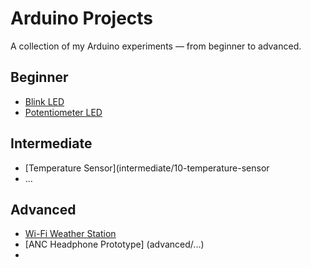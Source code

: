 # Arduino Projects

A collection of my Arduino experiments — from beginner to advanced.

## Beginner
- [Blink LED](beginner/01-blink-led)
- [Potentiometer LED](beginner/03-potentiometer-led)

## Intermediate
- [Temperature Sensor](intermediate/10-temperature-sensor
- ...

## Advanced
- [Wi-Fi Weather Station](advanced/25-wifi-weather-station)
- [ANC Headphone Prototype] (advanced/...)
- 
